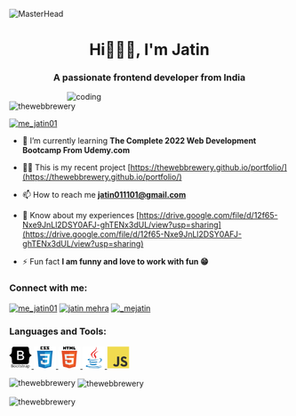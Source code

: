 ![MasterHead](https://theacemakers.com/wp-content/uploads/2020/05/coustom-web.gif)
<h1 align="center">Hi🙋🏻‍♂️, I'm Jatin</h1>
<h3 align="center">A passionate frontend developer from India</h3>
<img align="right" alt="coding" width="400" src="https://cdn.dribbble.com/users/1292677/screenshots/6139167/media/5387dc7e035b3efe9d94516044de66a4.gif">

<p align="left"> <img src="https://komarev.com/ghpvc/?username=thewebbrewery&label=Profile%20views&color=0e75b6&style=flat" alt="thewebbrewery" /> </p>

<p align="left"> <a href="https://twitter.com/me_jatin01" target="blank"><img src="https://img.shields.io/twitter/follow/me_jatin01?logo=twitter&style=for-the-badge" alt="me_jatin01" /></a> </p>

- 🌱 I’m currently learning **The Complete 2022 Web Development Bootcamp From Udemy.com**

- 👨‍💻 This is my recent project [https://thewebbrewery.github.io/portfolio/](https://thewebbrewery.github.io/portfolio/)

- 📫 How to reach me **jatin011101@gmail.com**

- 📄 Know about my experiences [https://drive.google.com/file/d/12f65-Nxe9JnLl2DSY0AFJ-ghTENx3dUL/view?usp=sharing](https://drive.google.com/file/d/12f65-Nxe9JnLl2DSY0AFJ-ghTENx3dUL/view?usp=sharing)

- ⚡ Fun fact **I am funny and love to work with fun 😁**

<h3 align="left">Connect with me:</h3>
<p align="left">
<a href="https://twitter.com/me_jatin01" target="blank"><img align="center" src="https://raw.githubusercontent.com/rahuldkjain/github-profile-readme-generator/master/src/images/icons/Social/twitter.svg" alt="me_jatin01" height="30" width="40" /></a>
<a href="https://linkedin.com/in/jatin mehra" target="blank"><img align="center" src="https://raw.githubusercontent.com/rahuldkjain/github-profile-readme-generator/master/src/images/icons/Social/linked-in-alt.svg" alt="jatin mehra" height="30" width="40" /></a>
<a href="https://instagram.com/_mejatin" target="blank"><img align="center" src="https://raw.githubusercontent.com/rahuldkjain/github-profile-readme-generator/master/src/images/icons/Social/instagram.svg" alt="_mejatin" height="30" width="40" /></a>
</p>

<h3 align="left">Languages and Tools:</h3>
<p align="left"> <a href="https://getbootstrap.com" target="_blank" rel="noreferrer"> <img src="https://raw.githubusercontent.com/devicons/devicon/master/icons/bootstrap/bootstrap-plain-wordmark.svg" alt="bootstrap" width="40" height="40"/> </a> <a href="https://www.w3schools.com/css/" target="_blank" rel="noreferrer"> <img src="https://raw.githubusercontent.com/devicons/devicon/master/icons/css3/css3-original-wordmark.svg" alt="css3" width="40" height="40"/> </a> <a href="https://www.w3.org/html/" target="_blank" rel="noreferrer"> <img src="https://raw.githubusercontent.com/devicons/devicon/master/icons/html5/html5-original-wordmark.svg" alt="html5" width="40" height="40"/> </a> <a href="https://www.java.com" target="_blank" rel="noreferrer"> <img src="https://raw.githubusercontent.com/devicons/devicon/master/icons/java/java-original.svg" alt="java" width="40" height="40"/> </a> <a href="https://developer.mozilla.org/en-US/docs/Web/JavaScript" target="_blank" rel="noreferrer"> <img src="https://raw.githubusercontent.com/devicons/devicon/master/icons/javascript/javascript-original.svg" alt="javascript" width="40" height="40"/> </a> </p>

<p><img align="left" src="https://github-readme-stats.vercel.app/api/top-langs?username=thewebbrewery&show_icons=true&locale=en&layout=compact" alt="thewebbrewery" /></p>

<p>&nbsp;<img align="center" src="https://github-readme-stats.vercel.app/api?username=thewebbrewery&show_icons=true&locale=en" alt="thewebbrewery" /></p>

<p><img align="center" src="https://github-readme-streak-stats.herokuapp.com/?user=thewebbrewery&" alt="thewebbrewery" /></p>
